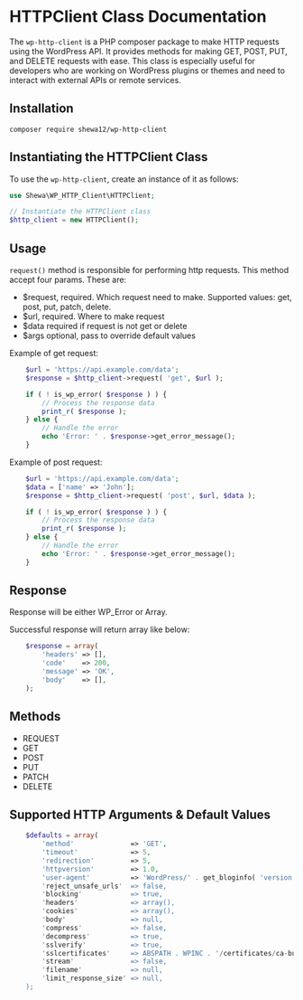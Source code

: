 # HTTPClient Class Documentation

The `wp-http-client` is a PHP composer package to make HTTP requests using the WordPress API. It provides methods for making GET, POST, PUT, and DELETE requests with ease. This class is especially useful for developers who are working on WordPress plugins or themes and need to interact with external APIs or remote services.

## Installation

```
composer require shewa12/wp-http-client
```

## Instantiating the HTTPClient Class

To use the `wp-http-client`, create an instance of it as follows:

```php
use Shewa\WP_HTTP_Client\HTTPClient;

// Instantiate the HTTPClient class
$http_client = new HTTPClient();
```

## Usage

`request()` method is responsible for performing http requests. This method accept four params. These are:

- $request, required. Which request need to make. Supported values: get, post, put, patch, delete.
- $url, required. Where to make request
- $data required if request is not get or delete
- $args optional, pass to override default values

Example of get request:
```php
    $url = 'https://api.example.com/data';
    $response = $http_client->request( 'get', $url );

    if ( ! is_wp_error( $response ) ) {
        // Process the response data
        print_r( $response );
    } else {
        // Handle the error
        echo 'Error: ' . $response->get_error_message();
    }

```

Example of post request:
```php
    $url = 'https://api.example.com/data';
	$data = ['name' => 'John'];
    $response = $http_client->request( 'post', $url, $data );

    if ( ! is_wp_error( $response ) ) {
        // Process the response data
        print_r( $response );
    } else {
        // Handle the error
        echo 'Error: ' . $response->get_error_message();
    }

```

## Response

Response will be either WP_Error or Array. 

Successful response will return array like below:
```php
	$response = array(
		'headers' => [],
		'code'    => 200,
		'message' => 'OK',
		'body'    => [],
	);
```

## Methods
- REQUEST
- GET
- POST
- PUT
- PATCH
- DELETE

## Supported HTTP Arguments & Default Values

```php
	$defaults = array(
		'method'              => 'GET',
		'timeout'             => 5,
		'redirection'         => 5,
		'httpversion'         => 1.0,
		'user-agent'          => 'WordPress/' . get_bloginfo( 'version' ) . '; ' . get_bloginfo( 'url' )',
		'reject_unsafe_urls'  => false,
		'blocking'            => true,
		'headers'             => array(),
		'cookies'             => array(),
		'body'                => null,
		'compress'            => false,
		'decompress'          => true,
		'sslverify'           => true,
		'sslcertificates'     => ABSPATH . WPINC . '/certificates/ca-bundle.crt',
		'stream'              => false,
		'filename'            => null,
		'limit_response_size' => null,
	);
```
